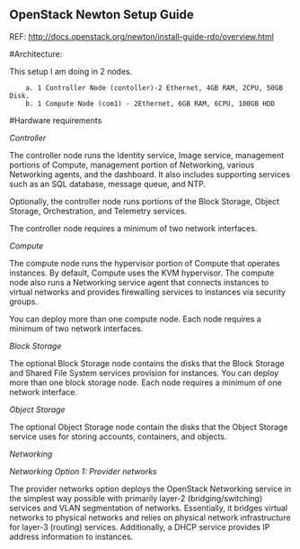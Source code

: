 ## OpenStack Newton Setup Guide ##

REF: http://docs.openstack.org/newton/install-guide-rdo/overview.html


#Architecture:


This setup I am doing in 2 nodes.

        a. 1 Controller Node (contoller)-2 Ethernet, 4GB RAM, 2CPU, 50GB Disk.
        b. 1 Compute Node (com1) - 2Ethernet, 6GB RAM, 6CPU, 100GB HDD
    

#Hardware requirements

*Controller*

The controller node runs the Identity service, Image service, management portions of Compute, management portion of Networking, various Networking agents, and the dashboard. It also includes supporting services such as an SQL database, message queue, and NTP.

Optionally, the controller node runs portions of the Block Storage, Object Storage, Orchestration, and Telemetry services.

The controller node requires a minimum of two network interfaces.

*Compute*

The compute node runs the hypervisor portion of Compute that operates instances. By default, Compute uses the KVM hypervisor. The compute node also runs a Networking service agent that connects instances to virtual networks and provides firewalling services to instances via security groups.

You can deploy more than one compute node. Each node requires a minimum of two network interfaces.

*Block Storage*

The optional Block Storage node contains the disks that the Block Storage and Shared File System services provision for instances.
You can deploy more than one block storage node. Each node requires a minimum of one network interface.

*Object Storage*

The optional Object Storage node contain the disks that the Object Storage service uses for storing accounts, containers, and objects.


*Networking*


*Networking Option 1: Provider networks*

The provider networks option deploys the OpenStack Networking service in the simplest way possible with primarily layer-2 (bridging/switching) services and VLAN segmentation of networks. Essentially, it bridges virtual networks to physical networks and relies on physical network infrastructure for layer-3 (routing) services. Additionally, a DHCP service provides IP address information to instances.


